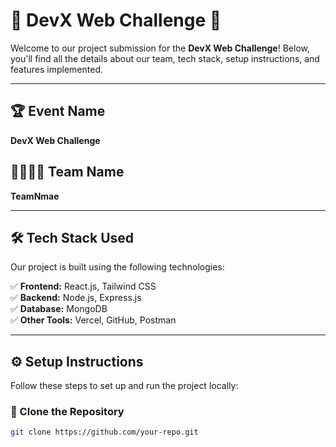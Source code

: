 # 🎉 DevX Web Challenge 🚀  

Welcome to our project submission for the **DevX Web Challenge**! Below, you'll find all the details about our team, tech stack, setup instructions, and features implemented.  

---

## 🏆 Event Name  
**DevX Web Challenge**  

## 👨‍💻👩‍💻 Team Name  
**TeamNmae**  

---

## 🛠️ Tech Stack Used  
Our project is built using the following technologies:  

✅ **Frontend:** React.js, Tailwind CSS  
✅ **Backend:** Node.js, Express.js  
✅ **Database:** MongoDB  
✅ **Other Tools:** Vercel, GitHub, Postman  

---

## ⚙️ Setup Instructions  

Follow these steps to set up and run the project locally:  

### 🔹 Clone the Repository  
```bash
git clone https://github.com/your-repo.git

